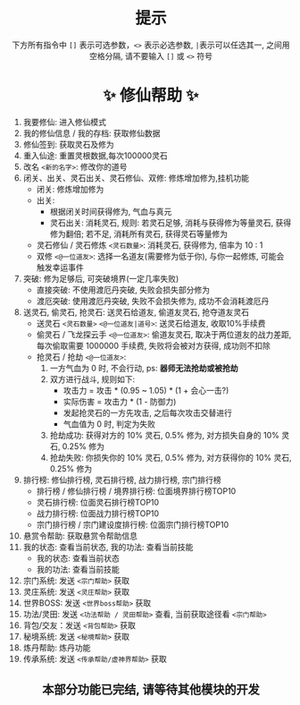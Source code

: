 <div align="center">

# 提示

下方所有指令中 `[]` 表示可选参数，`<>` 表示必选参数, `|`表示可以任选其一, 之间用空格分隔, 请不要输入 `[]` 或 `<>` 符号

# ✨ 修仙帮助 ✨

</div>

1. 我要修仙: 进入修仙模式
2. 我的修仙信息 / 我的存档: 获取修仙数据
3. 修仙签到: 获取灵石及修为
4. 重入仙途: 重置灵根数据,每次100000灵石
5. 改名 `<新的名字>`: 修改你的道号
6. 闭关、出关、灵石出关、灵石修仙、双修: 修炼增加修为,挂机功能
    - 闭关: 修炼增加修为
    - 出关:
        - 根据闭关时间获得修为, 气血与真元
        - 灵石出关: 消耗灵石, 规则: 若灵石足够, 消耗与获得修为等量灵石, 获得修为翻倍; 若不足, 消耗所有灵石, 获得灵石等量修为
    - 灵石修仙 / 灵石修炼 `<灵石数量>`: 消耗灵石, 获得修为, 倍率为 10 : 1
    - 双修 `<@一位道友>`: 选择一名道友(需要修为低于你), 与你一起修炼, 可能会触发幸运事件
7. 突破: 修为足够后, 可突破境界(一定几率失败)
    - 直接突破: 不使用渡厄丹突破, 失败会损失部分修为
    - 渡厄突破: 使用渡厄丹突破, 失败不会损失修为, 成功不会消耗渡厄丹
8. 送灵石, 偷灵石, 抢灵石: 送灵石给道友, 偷道友灵石, 抢夺道友灵石
    - 送灵石 `<灵石数量>` `<@一位道友|道号>`: 送灵石给道友, 收取10%手续费
    - 偷灵石 / 飞龙探云手 `<@一位道友>`: 偷道友灵石, 取决于两位道友的战力差距, 每次偷取需要 1000000 手续费,
      失败将会被对方获得, 成功则不扣除
    - 抢灵石 / 抢劫 `<@一位道友>`:
      1. 一方气血为 0 时, 不会行动, ps: **器师无法抢劫或被抢劫**
      2. 双方进行战斗, 规则如下:
         - 攻击力 = 攻击 * (0.95 ~ 1.05) * (1 + 会心一击?)
         - 实际伤害 = 攻击力 * (1 - 防御力)
         - 发起抢灵石的一方先攻击, 之后每次攻击交替进行
         - 气血值为 0 时, 判定为失败
      3. 抢劫成功: 获得对方的 10% 灵石, 0.5% 修为, 对方损失自身的 10% 灵石, 0.25% 修为
      4. 抢劫失败: 你损失你的 10% 灵石, 0.5% 修为, 对方获得你的 10% 灵石, 0.25% 修为
9. 排行榜: 修仙排行榜, 灵石排行榜, 战力排行榜, 宗门排行榜
    - 排行榜 / 修仙排行榜 / 境界排行榜: 位面境界排行榜TOP10
    - 灵石排行榜: 位面灵石排行榜TOP10
    - 战力排行榜: 位面战力排行榜TOP10
    - 宗门排行榜 / 宗门建设度排行榜: 位面宗门排行榜TOP10
10. 悬赏令帮助: 获取悬赏令帮助信息
11. 我的状态: 查看当前状态, 我的功法: 查看当前技能
    - 我的状态: 查看当前状态
    - 我的功法: 查看当前技能
12. 宗门系统: 发送 `<宗门帮助>` 获取
13. 灵庄系统: 发送 `<灵庄帮助>` 获取
14. 世界BOSS: 发送 `<世界boss帮助>` 获取
15. 功法/灵田: 发送 `<功法帮助 / 灵田帮助>` 查看, 当前获取途径看 `<宗门帮助>`
16. 背包/交友：发送 `<背包帮助>` 获取
17. 秘境系统: 发送 `<秘境帮助>` 获取
18. 炼丹帮助: 炼丹功能
19. 传承系统: 发送 `<传承帮助/虚神界帮助>` 获取

<div align="center">

## 本部分功能已完结, 请等待其他模块的开发

</div>
